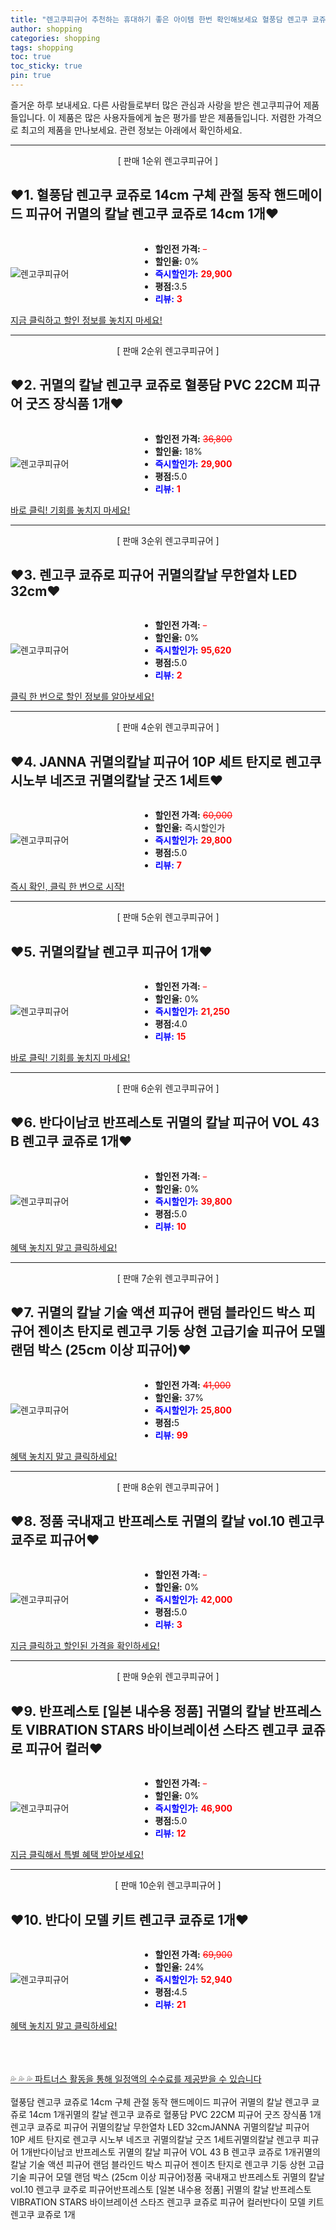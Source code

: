 ```yaml
---
title: "렌고쿠피규어 추천하는 휴대하기 좋은 아이템 한번 확인해보세요 혈풍담 렌고쿠 쿄쥬로 14cm 구체"
author: shopping
categories: shopping
tags: shopping
toc: true
toc_sticky: true
pin: true
---
```

즐거운 하루 보내세요. 다른 사람들로부터 많은 관심과 사랑을 받은 렌고쿠피규어 제품들입니다. 이 제품은 많은 사용자들에게 높은 평가를 받은 제품들입니다. 저렴한 가격으로 최고의 제품을 만나보세요. 관련 정보는 아래에서 확인하세요.

---
<p class="toplist" style="margin: 0 auto; display: block; width: fit-content;">[ 판매 1순위 렌고쿠피규어 ]</p>

<h2><strong>❤️1. 혈풍담 렌고쿠 쿄쥬로 14cm 구체 관절 동작 핸드메이드 피규어 귀멸의 칼날 렌고쿠 쿄쥬로  14cm 1개❤️</strong></h2>

<div style="display: flex; align-items: center;">
    <div style="flex: 0.4;">
        <img src="https://thumbnail8.coupangcdn.com/thumbnails/remote/230x230ex/image/vendor_inventory/39fd/b91672ff98f4e9c9677ad2ecd7fceaefe5e3a678167f9db73603ff94a09f.png" alt="렌고쿠피규어" style="max-width: 100%;">
    </div>
    <div style="flex: 0.6; margin-left: 10px;">
        <ul>
            <li><strong>할인전 가격:</strong> <del style="color: red;">-</del></li>
            <li><strong>할인율:</strong> 0%</li>
            <li><span style='color:blue'><strong>즉시할인가:</strong></span> <span style='color:red'><strong>29,900</strong></span></li>
            <li><strong>평점:</strong>3.5</li>
            <li><span style='color:blue'><strong>리뷰:</strong></span> <span style='color:red'><strong>3</strong></span></li>
        </ul>
    </div>
</div>
<div class="center">
    <a href="https://selin100587001.github.io?lptag=AF9450613&subid=githubio&pageKey=7498652063&traceid=V0-153&itemId=19624670038&vendorItemId=90389057038" class="myButton">
        지금 클릭하고 할인 정보를 놓치지 마세요!
    </a>
</div>


---
<p class="toplist" style="margin: 0 auto; display: block; width: fit-content;">[ 판매 2순위 렌고쿠피규어 ]</p>

<h2><strong>❤️2. 귀멸의 칼날 렌고쿠 쿄쥬로 혈풍담 PVC 22CM 피규어 굿즈 장식품 1개❤️</strong></h2>

<div style="display: flex; align-items: center;">
    <div style="flex: 0.4;">
        <img src="https://thumbnail7.coupangcdn.com/thumbnails/remote/230x230ex/image/vendor_inventory/1eb7/714da7e5fdbdd99b8ed9d5ba0b25a7c93b92dea917c51592bdb07924c65b.jpg" alt="렌고쿠피규어" style="max-width: 100%;">
    </div>
    <div style="flex: 0.6; margin-left: 10px;">
        <ul>
            <li><strong>할인전 가격:</strong> <del style="color: red;">36,800</del></li>
            <li><strong>할인율:</strong> 18%</li>
            <li><span style='color:blue'><strong>즉시할인가:</strong></span> <span style='color:red'><strong>29,900</strong></span></li>
            <li><strong>평점:</strong>5.0</li>
            <li><span style='color:blue'><strong>리뷰:</strong></span> <span style='color:red'><strong>1</strong></span></li>
        </ul>
    </div>
</div>
<div class="center">
    <a href="https://selin100587001.github.io?lptag=AF9450613&subid=githubio&pageKey=8137110668&traceid=V0-153&itemId=23115907355&vendorItemId=90149109127" class="myButton">
        바로 클릭! 기회를 놓치지 마세요!
    </a>
</div>


---
<p class="toplist" style="margin: 0 auto; display: block; width: fit-content;">[ 판매 3순위 렌고쿠피규어 ]</p>

<h2><strong>❤️3. 렌고쿠 쿄쥬로 피규어 귀멸의칼날 무한열차 LED 32cm❤️</strong></h2>

<div style="display: flex; align-items: center;">
    <div style="flex: 0.4;">
        <img src="https://thumbnail8.coupangcdn.com/thumbnails/remote/230x230ex/image/vendor_inventory/477d/54744145098552f96ac83c6769f744d95bc2ac20f8b66019b89d1fb3b97a.jpg" alt="렌고쿠피규어" style="max-width: 100%;">
    </div>
    <div style="flex: 0.6; margin-left: 10px;">
        <ul>
            <li><strong>할인전 가격:</strong> <del style="color: red;">-</del></li>
            <li><strong>할인율:</strong> 0%</li>
            <li><span style='color:blue'><strong>즉시할인가:</strong></span> <span style='color:red'><strong>95,620</strong></span></li>
            <li><strong>평점:</strong>5.0</li>
            <li><span style='color:blue'><strong>리뷰:</strong></span> <span style='color:red'><strong>2</strong></span></li>
        </ul>
    </div>
</div>
<div class="center">
    <a href="https://selin100587001.github.io?lptag=AF9450613&subid=githubio&pageKey=7352917683&traceid=V0-153&itemId=18925919440&vendorItemId=90130988509" class="myButton">
        클릭 한 번으로 할인 정보를 알아보세요!
    </a>
</div>


---
<p class="toplist" style="margin: 0 auto; display: block; width: fit-content;">[ 판매 4순위 렌고쿠피규어 ]</p>

<h2><strong>❤️4. JANNA 귀멸의칼날 피규어 10P 세트 탄지로 렌고쿠 시노부 네즈코 귀멸의칼날 굿즈 1세트❤️</strong></h2>

<div style="display: flex; align-items: center;">
    <div style="flex: 0.4;">
        <img src="https://thumbnail10.coupangcdn.com/thumbnails/remote/230x230ex/image/vendor_inventory/f792/3e2638c75a1b42bccf163c4a26cf4320ba0d7161b5d1493fcacfc5daea05.jpg" alt="렌고쿠피규어" style="max-width: 100%;">
    </div>
    <div style="flex: 0.6; margin-left: 10px;">
        <ul>
            <li><strong>할인전 가격:</strong> <del style="color: red;">60,000</del></li>
            <li><strong>할인율:</strong> 즉시할인가</li>
            <li><span style='color:blue'><strong>즉시할인가:</strong></span> <span style='color:red'><strong>29,800</strong></span></li>
            <li><strong>평점:</strong>5.0</li>
            <li><span style='color:blue'><strong>리뷰:</strong></span> <span style='color:red'><strong>7</strong></span></li>
        </ul>
    </div>
</div>
<div class="center">
    <a href="https://selin100587001.github.io?lptag=AF9450613&subid=githubio&pageKey=7929568171&traceid=V0-153&itemId=21807100351&vendorItemId=88855628167" class="myButton">
        즉시 확인, 클릭 한 번으로 시작!
    </a>
</div>


---
<p class="toplist" style="margin: 0 auto; display: block; width: fit-content;">[ 판매 5순위 렌고쿠피규어 ]</p>

<h2><strong>❤️5. 귀멸의칼날 렌고쿠 피규어 1개❤️</strong></h2>

<div style="display: flex; align-items: center;">
    <div style="flex: 0.4;">
        <img src="https://thumbnail9.coupangcdn.com/thumbnails/remote/230x230ex/image/vendor_inventory/9269/ae166204d8f0897639e07ba52c11944457266d60497a131b92975504bec7.png" alt="렌고쿠피규어" style="max-width: 100%;">
    </div>
    <div style="flex: 0.6; margin-left: 10px;">
        <ul>
            <li><strong>할인전 가격:</strong> <del style="color: red;">-</del></li>
            <li><strong>할인율:</strong> 0%</li>
            <li><span style='color:blue'><strong>즉시할인가:</strong></span> <span style='color:red'><strong>21,250</strong></span></li>
            <li><strong>평점:</strong>4.0</li>
            <li><span style='color:blue'><strong>리뷰:</strong></span> <span style='color:red'><strong>15</strong></span></li>
        </ul>
    </div>
</div>
<div class="center">
    <a href="https://selin100587001.github.io?lptag=AF9450613&subid=githubio&pageKey=6781046610&traceid=V0-153&itemId=15945596680&vendorItemId=90790273295" class="myButton">
        바로 클릭! 기회를 놓치지 마세요!
    </a>
</div>


---
<p class="toplist" style="margin: 0 auto; display: block; width: fit-content;">[ 판매 6순위 렌고쿠피규어 ]</p>

<h2><strong>❤️6. 반다이남코 반프레스토 귀멸의 칼날 피규어 VOL 43 B 렌고쿠 쿄쥬로 1개❤️</strong></h2>

<div style="display: flex; align-items: center;">
    <div style="flex: 0.4;">
        <img src="https://thumbnail10.coupangcdn.com/thumbnails/remote/230x230ex/image/vendor_inventory/3d3c/977403b4bffedeccbe6d6d7dd91906518c0df70c743ea76591de9178353f.PNG" alt="렌고쿠피규어" style="max-width: 100%;">
    </div>
    <div style="flex: 0.6; margin-left: 10px;">
        <ul>
            <li><strong>할인전 가격:</strong> <del style="color: red;">-</del></li>
            <li><strong>할인율:</strong> 0%</li>
            <li><span style='color:blue'><strong>즉시할인가:</strong></span> <span style='color:red'><strong>39,800</strong></span></li>
            <li><strong>평점:</strong>5.0</li>
            <li><span style='color:blue'><strong>리뷰:</strong></span> <span style='color:red'><strong>10</strong></span></li>
        </ul>
    </div>
</div>
<div class="center">
    <a href="https://selin100587001.github.io?lptag=AF9450613&subid=githubio&pageKey=7792743003&traceid=V0-153&itemId=21086547910&vendorItemId=90416871761" class="myButton">
        혜택 놓치지 말고 클릭하세요!
    </a>
</div>


---
<p class="toplist" style="margin: 0 auto; display: block; width: fit-content;">[ 판매 7순위 렌고쿠피규어 ]</p>

<h2><strong>❤️7. 귀멸의 칼날 기술 액션 피규어 랜덤 블라인드 박스 피규어 젠이츠 탄지로 렌고쿠 기둥 상현 고급기술 피규어 모델 랜덤 박스 (25cm 이상 피규어)❤️</strong></h2>

<div style="display: flex; align-items: center;">
    <div style="flex: 0.4;">
        <img src="https://thumbnail10.coupangcdn.com/thumbnails/remote/230x230ex/image/vendor_inventory/568e/927af9f143a0c3999506e7fa7d4a82e19bc5f085ea639aab120be0bd7b73.png" alt="렌고쿠피규어" style="max-width: 100%;">
    </div>
    <div style="flex: 0.6; margin-left: 10px;">
        <ul>
            <li><strong>할인전 가격:</strong> <del style="color: red;">41,000</del></li>
            <li><strong>할인율:</strong> 37%</li>
            <li><span style='color:blue'><strong>즉시할인가:</strong></span> <span style='color:red'><strong>25,800</strong></span></li>
            <li><strong>평점:</strong>5</li>
            <li><span style='color:blue'><strong>리뷰:</strong></span> <span style='color:red'><strong>99</strong></span></li>
        </ul>
    </div>
</div>
<div class="center">
    <a href="https://selin100587001.github.io?lptag=AF9450613&subid=githubio&pageKey=8097464775&traceid=V0-153&itemId=22895174930&vendorItemId=89929712108" class="myButton">
        혜택 놓치지 말고 클릭하세요!
    </a>
</div>


---
<p class="toplist" style="margin: 0 auto; display: block; width: fit-content;">[ 판매 8순위 렌고쿠피규어 ]</p>

<h2><strong>❤️8. 정품 국내재고 반프레스토 귀멸의 칼날 vol.10 렌고쿠 쿄주로 피규어❤️</strong></h2>

<div style="display: flex; align-items: center;">
    <div style="flex: 0.4;">
        <img src="https://thumbnail8.coupangcdn.com/thumbnails/remote/230x230ex/image/vendor_inventory/69f8/518761e9adcbd3131014a961ef622c7650cdb9338ac9b5c0ac98f3460d3b.jpg" alt="렌고쿠피규어" style="max-width: 100%;">
    </div>
    <div style="flex: 0.6; margin-left: 10px;">
        <ul>
            <li><strong>할인전 가격:</strong> <del style="color: red;">-</del></li>
            <li><strong>할인율:</strong> 0%</li>
            <li><span style='color:blue'><strong>즉시할인가:</strong></span> <span style='color:red'><strong>42,000</strong></span></li>
            <li><strong>평점:</strong>5.0</li>
            <li><span style='color:blue'><strong>리뷰:</strong></span> <span style='color:red'><strong>3</strong></span></li>
        </ul>
    </div>
</div>
<div class="center">
    <a href="https://selin100587001.github.io?lptag=AF9450613&subid=githubio&pageKey=6638729564&traceid=V0-153&itemId=15167115025&vendorItemId=82387699612" class="myButton">
        지금 클릭하고 할인된 가격을 확인하세요!
    </a>
</div>


---
<p class="toplist" style="margin: 0 auto; display: block; width: fit-content;">[ 판매 9순위 렌고쿠피규어 ]</p>

<h2><strong>❤️9. 반프레스토 [일본 내수용 정품] 귀멸의 칼날 반프레스토 VIBRATION STARS 바이브레이션 스타즈 렌고쿠 쿄쥬로 피규어 컬러❤️</strong></h2>

<div style="display: flex; align-items: center;">
    <div style="flex: 0.4;">
        <img src="https://thumbnail7.coupangcdn.com/thumbnails/remote/230x230ex/image/vendor_inventory/0c9f/841c6caf31231dca91eca39370ab07cf33d35e8626a73aaadf7fb04259c3.jpg" alt="렌고쿠피규어" style="max-width: 100%;">
    </div>
    <div style="flex: 0.6; margin-left: 10px;">
        <ul>
            <li><strong>할인전 가격:</strong> <del style="color: red;">-</del></li>
            <li><strong>할인율:</strong> 0%</li>
            <li><span style='color:blue'><strong>즉시할인가:</strong></span> <span style='color:red'><strong>46,900</strong></span></li>
            <li><strong>평점:</strong>5.0</li>
            <li><span style='color:blue'><strong>리뷰:</strong></span> <span style='color:red'><strong>12</strong></span></li>
        </ul>
    </div>
</div>
<div class="center">
    <a href="https://selin100587001.github.io?lptag=AF9450613&subid=githubio&pageKey=7616086014&traceid=V0-153&itemId=20181618347&vendorItemId=80158712124" class="myButton">
        지금 클릭해서 특별 혜택 받아보세요!
    </a>
</div>


---
<p class="toplist" style="margin: 0 auto; display: block; width: fit-content;">[ 판매 10순위 렌고쿠피규어 ]</p>

<h2><strong>❤️10. 반다이 모델 키트 렌고쿠 쿄쥬로 1개❤️</strong></h2>

<div style="display: flex; align-items: center;">
    <div style="flex: 0.4;">
        <img src="https://thumbnail9.coupangcdn.com/thumbnails/remote/230x230ex/image/vendor_inventory/2edd/02bf375494b8d9c745b266ba01a49ba649caa6040f816f0d2191a2e38dc7.jpeg" alt="렌고쿠피규어" style="max-width: 100%;">
    </div>
    <div style="flex: 0.6; margin-left: 10px;">
        <ul>
            <li><strong>할인전 가격:</strong> <del style="color: red;">69,900</del></li>
            <li><strong>할인율:</strong> 24%</li>
            <li><span style='color:blue'><strong>즉시할인가:</strong></span> <span style='color:red'><strong>52,940</strong></span></li>
            <li><strong>평점:</strong>4.5</li>
            <li><span style='color:blue'><strong>리뷰:</strong></span> <span style='color:red'><strong>21</strong></span></li>
        </ul>
    </div>
</div>
<div class="center">
    <a href="https://selin100587001.github.io?lptag=AF9450613&subid=githubio&pageKey=6925838334&traceid=V0-153&itemId=16951274358&vendorItemId=84607139779" class="myButton">
        혜택 놓치지 말고 클릭하세요!
    </a>
</div>

<br><br><br>[💦 💦 💦 파트너스 활동을 통해 일정액의 수수료를 제공받을 수 있습니다](https://link.coupang.com/a/bcpT2c)<br><br>혈풍담 렌고쿠 쿄쥬로 14cm 구체 관절 동작 핸드메이드 피규어 귀멸의 칼날 렌고쿠 쿄쥬로  14cm 1개귀멸의 칼날 렌고쿠 쿄쥬로 혈풍담 PVC 22CM 피규어 굿즈 장식품 1개렌고쿠 쿄쥬로 피규어 귀멸의칼날 무한열차 LED 32cmJANNA 귀멸의칼날 피규어 10P 세트 탄지로 렌고쿠 시노부 네즈코 귀멸의칼날 굿즈 1세트귀멸의칼날 렌고쿠 피규어 1개반다이남코 반프레스토 귀멸의 칼날 피규어 VOL 43 B 렌고쿠 쿄쥬로 1개귀멸의 칼날 기술 액션 피규어 랜덤 블라인드 박스 피규어 젠이츠 탄지로 렌고쿠 기둥 상현 고급기술 피규어 모델 랜덤 박스 (25cm 이상 피규어)정품 국내재고 반프레스토 귀멸의 칼날 vol.10 렌고쿠 쿄주로 피규어반프레스토 [일본 내수용 정품] 귀멸의 칼날 반프레스토 VIBRATION STARS 바이브레이션 스타즈 렌고쿠 쿄쥬로 피규어 컬러반다이 모델 키트 렌고쿠 쿄쥬로 1개